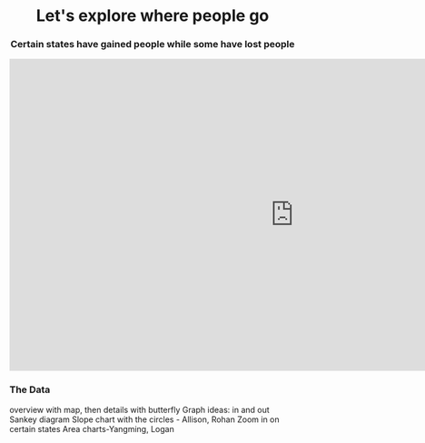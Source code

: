 <h1 style="text-align: center;">Let's explore where people go</h1>
<h3 style="text-align: center;"> Certain states have gained people while some have lost people</h3>


<iframe seamless frameborder="0" src="https://public.tableau.com/shared/QTSPGKXBM?:embed=yes&display_count=n&:origin=viz_share_link&:showVizHome=no" width = '1000' height = '550' scrolling='yes' ></iframe>

### The Data
overview with map, then details with butterfly
Graph ideas:
in and out Sankey diagram
Slope chart with the circles - Allison, Rohan
Zoom in on certain states 
Area charts-Yangming, Logan
